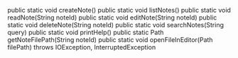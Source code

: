 public static void createNote() 
public static void listNotes() 
public static void readNote(String noteId) 
public static void editNote(String noteId) 
public static void deleteNote(String noteId) 
public static void searchNotes(String query) 
public static void printHelp() 
public static Path getNoteFilePath(String noteId) 
public static void openFileInEditor(Path filePath) throws IOException, InterruptedException
